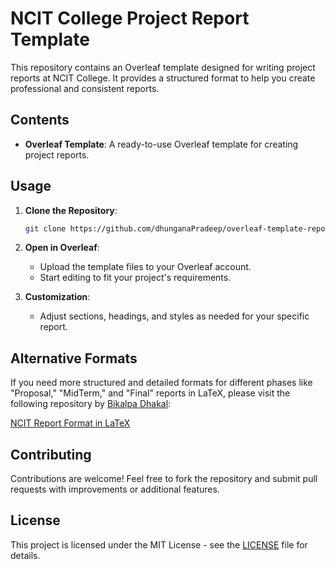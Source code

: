 # NCIT College Project Report Template

This repository contains an Overleaf template designed for writing project reports at NCIT College. It provides a structured format to help you create professional and consistent reports.

## Contents

- **Overleaf Template**: A ready-to-use Overleaf template for creating project reports.

## Usage

1. **Clone the Repository**:
   ```bash
   git clone https://github.com/dhunganaPradeep/overleaf-template-report-ncit.git
   ```
2. **Open in Overleaf**:
   - Upload the template files to your Overleaf account.
   - Start editing to fit your project's requirements.

3. **Customization**:
   - Adjust sections, headings, and styles as needed for your specific report.

## Alternative Formats

If you need more structured and detailed formats for different phases like \"Proposal,\" \"MidTerm,\" and \"Final\" reports in LaTeX, please visit the following repository by [Bikalpa Dhakal](https://github.com/theoctober19th):

[NCIT Report Format in LaTeX](https://github.com/theoctober19th/ncit-report-format-latex)

## Contributing

Contributions are welcome! Feel free to fork the repository and submit pull requests with improvements or additional features.

## License

This project is licensed under the MIT License - see the [LICENSE](LICENSE) file for details.
